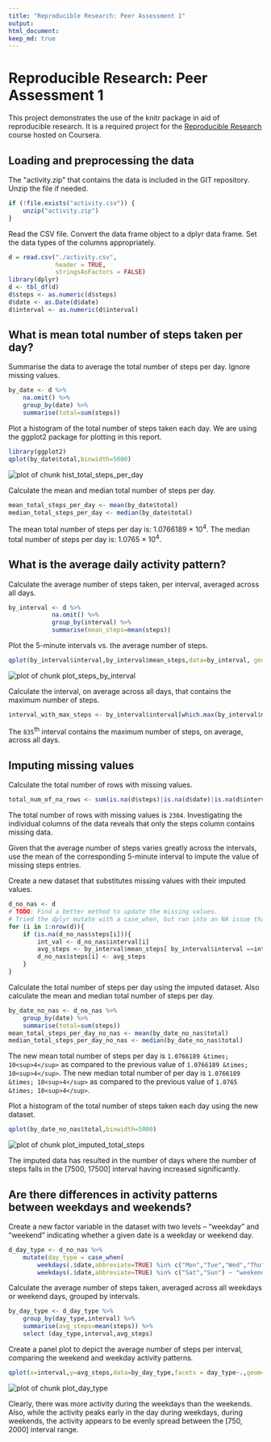 ```yaml
---
title: "Reproducible Research: Peer Assessment 1"
output: 
html_document:
keep_md: true
---
```

# Reproducible Research: Peer Assessment 1
This project demonstrates the use of the knitr package in aid of reproducible research. It is a required project for the [Reproducible Research](https://www.coursera.org/learn/reproducible-research/home) course hosted on Coursera.

## Loading and preprocessing the data
The "activity.zip" that contains the data is included in the GIT repository. Unzip the file if needed.

```r
if (!file.exists("activity.csv")) {
    unzip("activity.zip")
}
```
Read the CSV file. Convert the data frame object to a dplyr data frame. Set the data types of the columns appropriately.

```r
d = read.csv("./activity.csv",
             header = TRUE,
             stringsAsFactors = FALSE)
library(dplyr)
d <- tbl_df(d)
d$steps <- as.numeric(d$steps)
d$date <- as.Date(d$date)
d$interval <- as.numeric(d$interval)
```

## What is mean total number of steps taken per day?
Summarise the data to average the total number of steps per day. Ignore missing values.

```r
by_date <- d %>% 
    na.omit() %>% 
    group_by(date) %>% 
    summarise(total=sum(steps))
```
Plot a histogram of the total number of steps taken each day. We are using the ggplot2 package for plotting in this report.

```r
library(ggplot2)
qplot(by_date$total,binwidth=5000)
```

![plot of chunk hist_total_steps_per_day](figure/hist_total_steps_per_day-1.png)

Calculate the mean and median total number of steps per day.

```r
mean_total_steps_per_day <- mean(by_date$total)
median_total_steps_per_day <- median(by_date$total)
```
The mean total number of steps per day is: 1.0766189 &times; 10<sup>4</sup>. The median total number of steps per day is: 1.0765 &times; 10<sup>4</sup>.
## What is the average daily activity pattern?
Calculate the average number of steps taken, per interval, averaged across all days.

```r
by_interval <- d %>% 
            na.omit() %>% 
            group_by(interval) %>% 
            summarise(mean_steps=mean(steps))
```
Plot the 5-minute intervals vs. the average number of steps.

```r
qplot(by_interval$interval,by_interval$mean_steps,data=by_interval, geom="line")
```

![plot of chunk plot_steps_by_interval](figure/plot_steps_by_interval-1.png)

Calculate the interval, on average across all days, that contains the maximum number of steps.

```r
interval_with_max_steps <- by_interval$interval[which.max(by_interval$mean_steps)]
```
The ``835``<sup>th</sup> interval contains the maximum number of steps, on average, across all days.
## Imputing missing values
Calculate the total number of rows with missing values. 

```r
total_num_of_na_rows <- sum(is.na(d$steps)|is.na(d$date)|is.na(d$interval))
```
The total number of rows with missing values is ``2304``. Investigating the individual columns of the data reveals that only the steps column contains missing data.

Given that the average number of steps varies greatly across the intervals, use the mean of the corresponding 5-minute interval to impute the value of missing steps entries.

Create a new dataset that substitutes missing values with their imputed values. 

```r
d_no_nas <- d
# TODO: Find a better method to update the missing values. 
# Tried the dplyr mutate with a case_when, but ran into an NA issue that I could not resolve.
for (i in 1:nrow(d)){
    if (is.na(d_no_nas$steps[i])){
        int_val <- d_no_nas$interval[i]
        avg_steps <- by_interval$mean_steps[ by_interval$interval ==int_val]
        d_no_nas$steps[i] <- avg_steps
    }
}
```
Calculate the total number of steps per day using the imputed dataset. Also calculate the mean and median total number of steps per day.

```r
by_date_no_nas <- d_no_nas %>% 
    group_by(date) %>% 
    summarise(total=sum(steps))
mean_total_steps_per_day_no_nas <- mean(by_date_no_nas$total)
median_total_steps_per_day_no_nas <- median(by_date_no_nas$total)
```
The new mean total number of steps per day is ``1.0766189 &times; 10<sup>4</sup>`` as compared to the previous value of ``1.0766189 &times; 10<sup>4</sup>``. The new median total number of per day is ``1.0766189 &times; 10<sup>4</sup>`` as compared to the previous value of ``1.0765 &times; 10<sup>4</sup>``.

Plot a histogram of the total number of steps taken each day using the new dataset.

```r
qplot(by_date_no_nas$total,binwidth=5000)
```

![plot of chunk plot_imputed_total_steps](figure/plot_imputed_total_steps-1.png)

The imputed data has resulted in the number of days where the number of steps falls in the [7500, 17500] interval having increased significantly.

## Are there differences in activity patterns between weekdays and weekends?
Create a new factor variable in the dataset with two levels – “weekday” and “weekend” indicating whether a given date is a weekday or weekend day.

```r
d_day_type <- d_no_nas %>%
    mutate(day_type = case_when(
        weekdays(.$date,abbreviate=TRUE) %in% c("Mon","Tue","Wed","Thu","Fri") ~ "weekday",
        weekdays(.$date,abbreviate=TRUE) %in% c("Sat","Sun") ~ "weekend")) 
```
Calculate the average number of steps taken, averaged across all weekdays or weekend days, grouped by intervals.

```r
by_day_type <- d_day_type %>%
    group_by(day_type,interval) %>%
    summarise(avg_steps=mean(steps)) %>%
    select (day_type,interval,avg_steps)
```
Create a panel plot to depict the average number of steps per interval, comparing the weekend and weekday activity patterns.

```r
qplot(x=interval,y=avg_steps,data=by_day_type,facets = day_type~.,geom="line") 
```

![plot of chunk plot_day_type](figure/plot_day_type-1.png)

Clearly, there was more activity during the weekdays than the weekends. Also, while the activity peaks early in the day during weekdays, during weekends, the activity appears to be evenly spread between the [750, 2000] interval range.
